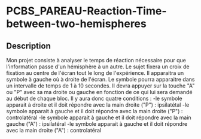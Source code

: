 # PCBS_PAREAU-Reaction-Time-between-two-hemispheres
## Description
Mon projet consiste à analyser le temps de réaction nécessaire pour que l'information passe d'un hémisphère à un autre.
Le sujet fixera un croix de fixation au centre de l'écran tout le long de l'expérience. Il apparaitra un symbole à gauche où à droite de l'écran. Le symbole pourra apparaitre dans un intervalle de temps de 1 à 10 secondes. Il devra appuyer sur la touche "A" ou "P" avec sa ma droite ou gauche en fonction de ce qui lui sera demandé au début de chaque bloc.
Il y aura donc quatre conditions :
-le symbole apparait à droite et il doit répondre avec la main droite ("P") : ipsilatétal
-le symbole apparait à gauche et il doit répondre avec la main droite ("P") : controlatéral
-le symbole apparait à gauche et il doit répondre avec la main gauche ("A") : ipsilatéral
-le symbole apparait à gauche et il doit répondre avec la main droite ("A") : controlatéral
